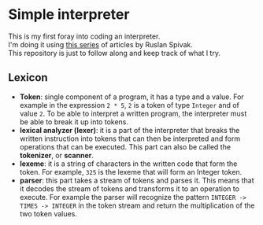 # Simple interpreter

This is my first foray into coding an interpreter.  
I'm doing it using [this series](https://ruslanspivak.com/lsbasi-part1/) of articles by Ruslan Spivak.  
This repository is just to follow along and keep track of what I try.  

## Lexicon
 - **Token**: single component of a program, it has a type and a value. For example in the expression `2 * 5`, `2` is a token of type `Integer` and of value `2`. To be able to interpret a written program, the interpreter must be able to break it up into tokens. 
 - **lexical analyzer (lexer)**: it is a part of the interpreter that breaks the written instruction into tokens that can then be interpreted and form operations that can be executed. This part can also be called the **tokenizer**, or **scanner**.
 - **lexeme**: it is a string of characters in the written code that form the token. For example, `325` is the lexeme that will form an Integer token.
 - **parser**: this part takes a stream of tokens and parses it. This means that it decodes the stream of tokens and transforms it to an operation to execute. For example the parser will recognize the pattern `INTEGER -> TIMES -> INTEGER` in the token stream and return the multiplication of the two token values. 

